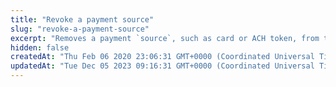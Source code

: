 ```yaml
---
title: "Revoke a payment source"
slug: "revoke-a-payment-source"
excerpt: "Removes a payment `source`, such as card or ACH token, from the customer profile. Use [Create a card token](https://docs.clover.com/reference/create-card-token) or [Create an ACH token](https://docs.clover.com/reference/create-ach-token) to create payment source."
hidden: false
createdAt: "Thu Feb 06 2020 23:06:31 GMT+0000 (Coordinated Universal Time)"
updatedAt: "Tue Dec 05 2023 09:16:31 GMT+0000 (Coordinated Universal Time)"
---
```

